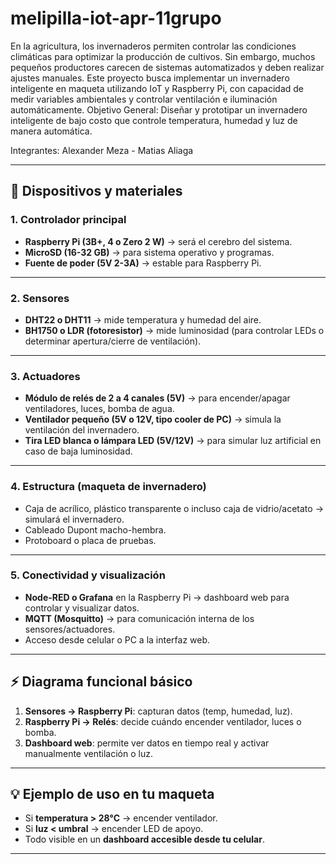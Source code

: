# melipilla-iot-apr-11grupo
En la agricultura, los invernaderos permiten controlar las condiciones climáticas para optimizar la producción de cultivos. Sin embargo, muchos pequeños productores carecen de sistemas automatizados y deben realizar ajustes manuales. Este proyecto busca implementar un invernadero inteligente en maqueta utilizando IoT y Raspberry Pi, con capacidad de medir variables ambientales y controlar ventilación e iluminación automáticamente.
Objetivo General: Diseñar y prototipar un invernadero inteligente de bajo costo que controle temperatura, humedad y luz de manera automática.


Integrantes: Alexander Meza - Matias Aliaga


---

## 🔧 Dispositivos y materiales

### 1. **Controlador principal**

* **Raspberry Pi (3B+, 4 o Zero 2 W)** → será el cerebro del sistema.
* **MicroSD (16-32 GB)** → para sistema operativo y programas.
* **Fuente de poder (5V 2-3A)** → estable para Raspberry Pi.

---

### 2. **Sensores**

* **DHT22 o DHT11** → mide temperatura y humedad del aire.
* **BH1750 o LDR (fotoresistor)** → mide luminosidad (para controlar LEDs o determinar apertura/cierre de ventilación).


---

### 3. **Actuadores**

* **Módulo de relés de 2 a 4 canales (5V)** → para encender/apagar ventiladores, luces, bomba de agua.
* **Ventilador pequeño (5V o 12V, tipo cooler de PC)** → simula la ventilación del invernadero.
* **Tira LED blanca o lámpara LED (5V/12V)** → para simular luz artificial en caso de baja luminosidad.


---

### 4. **Estructura (maqueta de invernadero)**

* Caja de acrílico, plástico transparente o incluso caja de vidrio/acetato → simulará el invernadero.
* Cableado Dupont macho-hembra.
* Protoboard o placa de pruebas.

---

### 5. **Conectividad y visualización**

* **Node-RED o Grafana** en la Raspberry Pi → dashboard web para controlar y visualizar datos.
* **MQTT (Mosquitto)** → para comunicación interna de los sensores/actuadores.
* Acceso desde celular o PC a la interfaz web.

---

## ⚡ Diagrama funcional básico

1. **Sensores → Raspberry Pi**: capturan datos (temp, humedad, luz).
2. **Raspberry Pi → Relés**: decide cuándo encender ventilador, luces o bomba.
3. **Dashboard web**: permite ver datos en tiempo real y activar manualmente ventilación o luz.

---

## 💡 Ejemplo de uso en tu maqueta

* Si **temperatura > 28°C** → encender ventilador.
* Si **luz < umbral** → encender LED de apoyo.
* Todo visible en un **dashboard accesible desde tu celular**.

---

